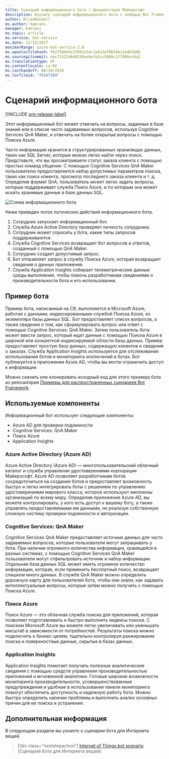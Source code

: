 ```yaml
---
title: Сценарий информационного бота | Документация Майкрософт
description: Изучите сценарий информационного бота с помощью Bot Framework.
author: BrianRandell
ms.author: kamrani
manager: kamrani
ms.topic: article
ms.service: bot-service
ms.date: 12/13/2017
monikerRange: azure-bot-service-3.0
ms.openlocfilehash: f62f58de5e15092e34c1e612ef0b54bc2e4b5886
ms.sourcegitcommit: eacf1522d648338eebefe2cc5686c1f7866ec6a2
ms.translationtype: HT
ms.contentlocale: ru-RU
ms.lasthandoff: 08/30/2019
ms.locfileid: "70167369"
---
```

# <a name="information-bot-scenario"></a>Сценарий информационного бота

[!INCLUDE [pre-release-label](includes/pre-release-label-v3.md)]

Этот информационный бот может отвечать на вопросы, заданные в базе знаний или в списке часто задаваемых вопросов, используя Cognitive Services QnA Maker, и отвечать на более открытые вопросы с помощью Поиска Azure.

Часто информация хранится в структурированных хранилищах данных, таких как SQL Server, которые можно легко найти через поиск. Представьте, что вы просматриваете статус заказа клиента с помощью простых команд общения. С помощью Cognitive Services QnA Maker пользователю предоставляется набор допустимых параметров поиска, таких как поиск клиента, просмотр последнего заказа клиента и т. д. Определив формат QnA, пользователь может легко задать вопросы, которые поддерживает служба Поиск Azure, и по которым она может искать хранимые данные в базе данных SQL.

![Схема информационного бота](~/media/scenarios/bot-service-scenario-informational-bot.png)

Ниже приведен поток логических действий информационного бота.

1. Сотрудник запускает информационный бот.
2. Служба Azure Active Directory проверяет личность сотрудника.
3. Сотрудник может спросить у бота, какие типы запросов поддерживаются.
4. Служба Cognitive Services возвращает бот вопросов и ответов, созданный с помощью QnA Maker.
5. Сотрудник создает допустимый запрос.
6. Бот отправляет запрос в службу Поиска Azure, которая возвращает сведения о данных приложения.
7. Служба Application Insights собирает телеметрические данные среды выполнения, чтобы помочь разработчикам сведениями о производительности бота и его использовании.

## <a name="sample-bot"></a>Пример бота
Пример бота, написанный на C#, выполняется в Microsoft Azure, работая с данными, индексированными службой Поиска Azure, из экземпляра базы данных SQL. Бот предоставляет список вопросов, а также сведения о том, как сформулировать вопрос или ответ с помощью Cognitive Services: QnA Maker. Затем пользователь бота может ввести запрос, который ищет данные с помощью Поиска Azure в широкой или конкретной индексируемой области базы данных. Пример предоставляет простую базу данных, содержащую клиентов и сведения о заказах. Служба Application Insights используется для отслеживания использования ботов и мониторинга исключений в ботах. Бот публикуется в приложении Azure AD, чтобы вы могли ограничить доступ к информации.

Можно скачать или клонировать исходный код для этого примера бота из репозитория [Примеры для распространенных сценариев Bot Framework](https://aka.ms/abs-scenarios).

## <a name="components-youll-use"></a>Используемые компоненты
Информационный бот использует следующие компоненты:
-   Azure AD для проверки подлинности
-   Cognitive Services: QnA Maker
-   Поиск Azure
-   Application Insights

### <a name="azure-active-directory-azure-ad"></a>Azure Active Directory (Azure AD)
Azure Active Directory (Azure AD) — многопользовательский облачный каталог и служба управления удостоверениями корпорации Майкрософт. Azure AD позволяет разработчикам ботов сосредоточиться на создании ботов и предоставляет возможность быстро и легко интегрировать боты с решением по управлению удостоверениями мирового класса, которое используют миллионы организаций по всему миру. Определив приложение Azure AD, вы можете контролировать, у кого есть доступ к вашему боту, а также управлять предоставляемыми им данными, не реализуя собственную сложную систему проверки подлинности и авторизации.

### <a name="cognitive-services-qna-maker"></a>Cognitive Services: QnA Maker
Cognitive Services QnA Maker предоставляет источник данных для часто задаваемых вопросов, которые пользователи могут запрашивать у бота. При наличии огромного количества информации, хранящейся в разных системах, с помощью Cognitive Services QnA Maker пользователи могут отфильтровать источник и набор информации. Отдельная база данных SQL может иметь огромное количество информации, которая, если применить бесплатный поиск, возвращает слишком много данных. В службе QnA Maker можно определить дорожную карту для пользователей бота, чтобы они знали, как задавать интеллектуальные вопросы, которые затем можно получить с помощью Поиска Azure.

### <a name="azure-search"></a>Поиск Azure
Поиск Azure — это облачная служба поиска для приложений, которая позволяет подготавливать и быстро выполнять индексы поиска. С поиском Microsoft Azure вы можете легко увеличивать или уменьшать масштаб в зависимости от потребностей. Результаты поиска можно подключить к бизнес-целям, тщательно контролируя ранжирование поиска и поверхностные данные, скрытые в базах данных.

### <a name="application-insights"></a>Application Insights
Application Insights помогает получать полезные аналитические сведения с помощью средств управления производительностью приложений и мгновенной аналитики. Готовые широкие возможности мониторинга производительности, усовершенствованные предупреждения и удобные в использовании панели мониторинга помогут обеспечить доступность и надежную работу бота. Можно быстро определить наличие проблемы и выполнить анализ основных причин для ее поиска и устранения.

## <a name="next-steps"></a>Дополнительная информация
В следующем разделе вы узнаете о сценарии бота для Интернета вещей.

> [!div class="nextstepaction"]
> [Internet of Things bot scenario](bot-service-scenario-internet-things.md) (Сценарий бота для Интернета вещей)

